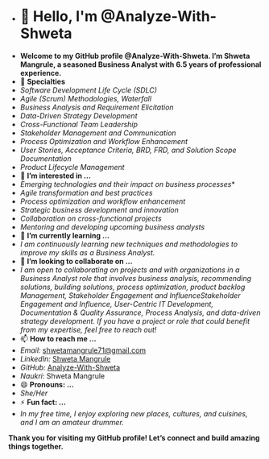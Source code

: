 - # 👋 Hello, I'm @Analyze-With-Shweta
- **Welcome to my GitHub profile @Analyze-With-Shweta. I’m Shweta Mangrule, a seasoned Business Analyst with 6.5 years of professional experience.**
- 🔧 **Specialties**
- *Software Development Life Cycle (SDLC)*
- *Agile (Scrum) Methodologies, Waterfall*
- *Business Analysis and Requirement Elicitation*
- *Data-Driven Strategy Development*
- *Cross-Functional Team Leadership*
- *Stakeholder Management and Communication*
- *Process Optimization and Workflow Enhancement*
- *User Stories, Acceptance Criteria, BRD, FRD, and Solution Scope Documentation*
- *Product Lifecycle Management*
- 👀 **I’m interested in ...**
- *Emerging technologies and their impact on business processes**
- *Agile transformation and best practices*
- *Process optimization and workflow enhancement*
- *Strategic business development and innovation*
- *Collaboration on cross-functional projects*
- *Mentoring and developing upcoming business analysts*
- 🌱 **I’m currently learning ...**
- *I am continuously learning new techniques and methodologies to improve my skills as a Business Analyst.*
- 💞️ **I’m looking to collaborate on ...**
- *I am open to collaborating on projects and with organizations in a Business Analyst role that involves business analysis, recommending solutions, building solutions, process optimization, product backlog Management, Stakeholder Engagement and InfluenceStakeholder Engagement and Influence, User-Centric IT Development, Documentation & Quality Assurance, Process Analysis, and data-driven strategy development. If you have a project or role that could benefit from my expertise, feel free to reach out!*
- 📫 **How to reach me ...**
- *Email:* shwetamangrule71@gmail.com
- *LinkedIn:* [Shweta Mangrule](https://www.linkedin.com/in/smangrule/)
- *GitHub:* [Analyze-With-Shweta](https://github.com/Analyze-With-Shweta)
- *Naukri:* Shweta Mangrule
- 😄 **Pronouns: ...**
- *She/Her*
- ⚡ **Fun fact: ...**
- *In my free time, I enjoy exploring new places, cultures, and cuisines, and I am an amateur drummer.*

**Thank you for visiting my GitHub profile! Let’s connect and build amazing things together.**

<!---
Analyze-With-Shweta/Analyze-With-Shweta is a ✨ special ✨ repository because its `README.md` (this file) appears on your GitHub profile.
You can click the Preview link to take a look at your changes.
--->
